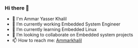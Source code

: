 ### Hi there 👋

- 👋 I'm Ammar Yasser Khalil
- 🔭 I’m currently working Embedded System Engineer
- 🌱 I’m currently learning Embedded Linux
- 👯 I’m looking to collaborate on Embedded system projects
- 📫 How to reach me: [Ammarkhalil](https://www.linkedin.com/in/ammarkh/)

<!--
**Ammarkhalil07/Ammarkhalil07** is a ✨ _special_ ✨ repository because its `README.md` (this file) appears on your GitHub profile.

Here are some ideas to get you started:

- 🔭 I’m currently working on ...
- 🌱 I’m currently learning ...
- 👯 I’m looking to collaborate on ...
- 🤔 I’m looking for help with ...
- 💬 Ask me about ...
- 📫 How to reach me: ...
- 😄 Pronouns: ...
- ⚡ Fun fact: ...
-->
